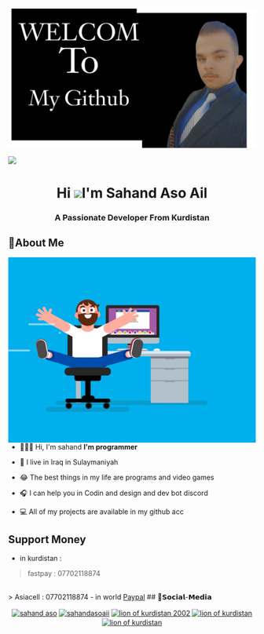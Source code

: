 ![MasterHead](https://github.com/lionofkurdistan/lionofkurdistan/blob/main/img/Picsart_22-06-23_16-28-55-217.jpg)

<a href="https://www.youtube.com/watch?v=dQw4w9WgXcQ"><img
                src="https://user-images.githubusercontent.com/73097560/115834477-dbab4500-a447-11eb-908a-139a6edaec5c.gif"></a>

<h1 align="center">Hi <img src="https://media.giphy.com/media/hvRJCLFzcasrR4ia7z/giphy.gif" width="35">I'm Sahand Aso Ail</h1>
<h3 align="center">A Passionate Developer From Kurdistan</h3>

## 👤About Me

<img align="right" src="https://github.com/lionofkurdistan/lionofkurdistan/blob/main/img/0_C-cPP9D2MIyeexAT.gif">

- 👨🏻‍🦱 Hi, I'm sahand **I'm programmer**

- 🕌 I live in Iraq in Sulaymaniyah

- 😂 The best things in my life are programs and video games

- 🎧 I can help you in Codin and design and dev bot discord

- 💻 All of my projects are available in my github acc

## Support Money
- in kurdistan :
> fastpay : 07702118874
<br>
> Asiacell : 07702118874
- in world
<a href="https://www.paypal.me/sahandasoail">Paypal</a>
## 📳𝗦𝗼𝗰𝗶𝗮𝗹-𝗠𝗲𝗱𝗶𝗮
<p align="center">
        <a href="https://www.linkedin.com/in/sahand-aso-04a513183" target="blank"><img align="center"
                        src="https://raw.githubusercontent.com/rahuldkjain/github-profile-readme-generator/master/src/images/icons/Social/linked-in-alt.svg"
                        alt="sahand aso" height="30" width="40" /></a>
        <a href="https://www.facebook.com/sahand.aso.2002" target="blank"><img align="center"
                        src="https://raw.githubusercontent.com/rahuldkjain/github-profile-readme-generator/master/src/images/icons/Social/facebook.svg"
                        alt="sahandasoaii" height="30" width="40" /></a>
        <a href="https://www.instagram.com/lionofkurdistan2002/" target="blank"><img align="center"
                        src="https://raw.githubusercontent.com/rahuldkjain/github-profile-readme-generator/master/src/images/icons/Social/instagram.svg"
                        alt="lion of kurdistan 2002" height="30" width="40" /></a>
        <a href="https://youtube.com/channel/UCP0SuX7pSQBRZXiMEqlki-A" target="blank"><img align="center"
                        src="https://raw.githubusercontent.com/rahuldkjain/github-profile-readme-generator/master/src/images/icons/Social/youtube.svg"
                        alt="lion of kurdistan" height="30" width="40" /></a>
        <a href="https://discord.gg/PqmUT4y4NW " target="blank"><img align="center"
                        src="https://raw.githubusercontent.com/rahuldkjain/github-profile-readme-generator/master/src/images/icons/Social/discord.svg"
                        alt="lion of kurdistan" height="30" width="40" /></a>
</p>
